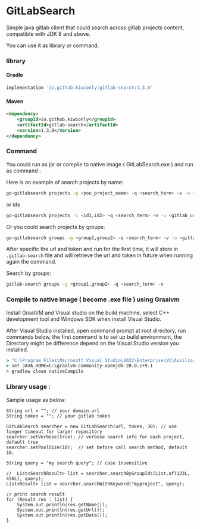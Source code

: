 # GitLabSearch
Simple java gitlab client that could search across gitlab projects content, compatible with JDK 8 and above.

You can use it as library or command.

### library

#### Gradle

```groovy
implementation 'io.github.kiwionly:gitlab-search:1.3.0'
```

#### Maven

```xml
<dependency>
    <groupId>io.github.kiwionly</groupId>
    <artifactId>gitlab-search</artifactId>
    <version>1.3.0</version>
</dependency>
```

### Command 

You could run as jar or compile to native image ( GitLabSearch.exe ) and run as command :

Here is an example of search projects by name:

```sh
go-gitlabsearch projects -p <you_project_name> -q <search_term> -v -u <gitlab_url> -t <api_token>
```

or ids

```sh
go-gitlabsearch projects -i <id1,id2> -q <search_term> -v -u <gitlab_url> -t <api_token>
```


Or you could search projects by groups:
```sh
go-gitlabsearch groups -g <group1,group2> -q <search_term> -v -u <gitlab_url> -t <api_token>
```

After specific the url and token and run for the first time, it will store in `.gitlab-search` file and will retrieve the url and token in future when running again the command.

Search by groups:

```sh
gitlab-search groups -g <group1,group2> -q <search_term> -v
```

### Compile to native image ( become .exe file ) using Graalvm

Install GraalVM and Visual studio on the build machine, select C++ development tool and Windows SDK when install Visual Studio.

After Visual Studio installed, open command prompt at root directory, run commands below, the first command is to set up build environment,
the Directory might be difference depend on the Visual Studio version you installed.

```cmd
> "C:\Program Files\Microsoft Visual Studio\2022\Enterprise\VC\Auxiliary\Build\vcvars64"
> set JAVA_HOME=C:\graalvm-community-openjdk-20.0.1+9.1
> gradlew clean nativeCompile
```

### Library usage :

Sample usage as below:

```
String url = ""; // your domain url
String token = ""; // your gitlab token

GitLabSearch searcher = new GitLabSearch(url, token, 30); // use longer timeout for larger repository
searcher.setVerbose(true); // verbose search info for each project, default true
searcher.setPoolSize(10);  // set before call search method, default 10,

String query = "my search query"; // case insensitive

//	List<SearchResult> list = searcher.searchByGroupIds(List.of(123L, 456L), query);
List<Result> list = searcher.searchWithKeyword("myproject", query);

// print search result								
for (Result res : list) {
	System.out.println(res.getName());
	System.out.println(res.getUrl());
	System.out.println(res.getData());
}
```
